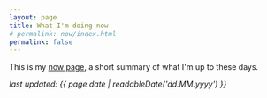 ```yaml
---
layout: page
title: What I'm doing now
# permalink: now/index.html
permalink: false
---
```


<p class="lead">This is my <a href="https://nownownow.com/about">now page</a>, a short summary of what I'm up to these days.</p>

<p>
    <em>last updated: <time datetime="{{ page.date | iso }}">{{ page.date | readableDate('dd.MM.yyyy') }}</time></em>
</p>
